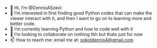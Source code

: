 - 👋 Hi, I’m @DennisASokol
- 👀 I’m interested in first finding good Python codes that can make the viewer interact with it, and then I want to go on to learning more and better code. 
- 🌱 I’m currently learning Python and how to code well with it
- 💞️ I’m looking to collaborate on nothing tbh but thats just for now
- 📫 How to reach me: email me at: sokoldennis4@gmail.com

<!---
DennisASokol/DennisASokol is a ✨ special ✨ repository because its `README.md` (this file) appears on your GitHub profile.
You can click the Preview link to take a look at your changes.
--->
